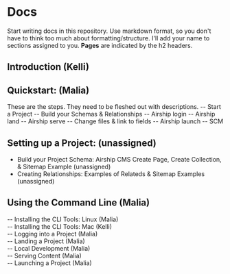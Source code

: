 # Docs
Start writing docs in this repository. Use markdown format, so you don't have to think too much about formatting/structure. I'll add your name to sections assigned to you. **Pages** are indicated by the h2 headers.

## Introduction (Kelli)

## Quickstart: (Malia) 
These are the steps. They need to be fleshed out with descriptions.
  -- Start a Project
  -- Build your Schemas & Relationships
  -- Airship login
  -- Airship land
  -- Airship serve
  -- Change files & link to fields
  -- Airship launch
  -- SCM

## Setting up a Project: (unassigned)  
- Build your Project Schema: Airship CMS Create Page, Create Collection, & Sitemap Example (unassigned)
- Creating Relationships: Examples of Relateds & Sitemap Examples (unassigned)

## Using the Command Line (Malia)
  -- Installing the CLI Tools: Linux (Malia)  
  -- Installing the CLI Tools: Mac (Kelli)  
  -- Logging into a Project (Malia)  
  -- Landing a Project (Malia)  
  -- Local Development (Malia)  
  -- Serving Content (Malia)  
  -- Launching a Project (Malia)  
